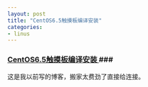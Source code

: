 ```yaml
---
layout: post
title: "CentOS6.5触摸板编译安装"
categories:
- linus
---
```


### [CentOS6.5触摸板编译安装 ](http://blog.csdn.net/fmeng23/article/details/24951841 "touchpad")###
这是我以前写的博客，搬家太费劲了直接给连接。